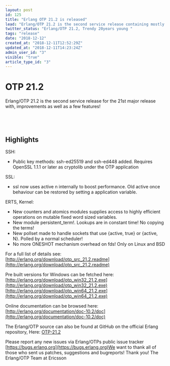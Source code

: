 ```yaml
---
layout: post
id: 125
title: "Erlang OTP 21.2 is released"
lead: "Erlang/OTP 21.2 is the second service release containing mostly bug fixes and characteristics improvements but also a few features."
twitter_status: "Erlang/OTP 21.2, Trendy 20years young "
tags: "release"
date: "2018-12-12"
created_at: "2018-12-11T12:52:29Z"
updated_at: "2018-12-11T14:23:24Z"
admin_user_id: "3"
visible: "true"
article_type_id: "3"
---
```


# OTP 21.2

Erlang/OTP 21.2 is the second service release for the 21st major release with, improvements as well as a few features!

##  

## Highlights

SSH:
* Public key methods: ssh-ed25519 and ssh-ed448 added. Requires OpenSSL 1.1.1 or later as cryptolib under the OTP application

SSL:
* ssl now uses active n internally to boost performance. Old active once behaviour can be restored by setting a application variable.

ERTS, Kernel:
* New counters and atomics modules supplies access to highly efficient operations on mutable fixed word sized variables.
* New module persistent_term!. Lookups are in constant time! No copying the terms!
* New pollset made to handle sockets that use {active, true} or {active, N}. Polled by a normal scheduler!
* No more ONESHOT mechanism overhead on fds! Only on Linux and BSD

For a full list of details see:
[http://erlang.org/download/otp_src_21.2.readme](http://erlang.org/download/otp_src_21.2.readme)

Pre built versions for Windows can be fetched here:
[http://erlang.org/download/otp_win32_21.2.exe](http://erlang.org/download/otp_win32_21.2.exe)
[http://erlang.org/download/otp_win64_21.2.exe](http://erlang.org/download/otp_win64_21.2.exe)

Online documentation can be browsed here:
[http://erlang.org/documentation/doc-10.2/doc](http://erlang.org/documentation/doc-10.2/doc)

The Erlang/OTP source can also be found at GitHub on the official Erlang repository, Here: [OTP-21.2](https://github.com/erlang/otp/releases/tag/OTP-21.2)

Please report any new issues via Erlang/OTPs public issue tracker
[https://bugs.erlang.org](https://bugs.erlang.org)We want to thank all of those who sent us patches, suggestions and bugreports! Thank you! The Erlang/OTP Team at Ericsson
